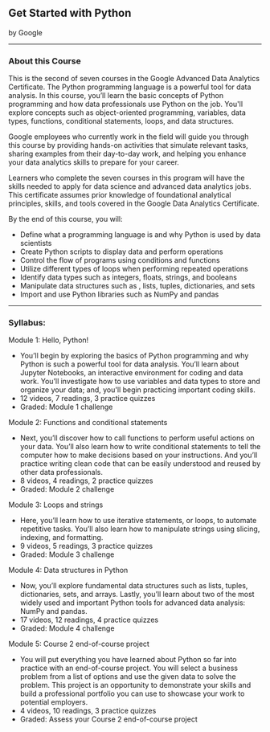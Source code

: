 ## Get Started with Python 
by Google

--------

### About this Course
This is the second of seven courses in the Google Advanced Data Analytics Certificate. The Python programming language is a powerful tool for data analysis. In this course, you’ll learn the basic concepts of Python programming and how data professionals use Python on the job. You'll explore concepts such as object-oriented programming, variables, data types, functions, conditional statements, loops, and data structures. 

Google employees who currently work in the field will guide you through this course by providing hands-on activities that simulate relevant tasks, sharing examples from their day-to-day work, and helping you enhance your data analytics skills to prepare for your career.

Learners who complete the seven courses in this program will have the skills needed to apply for data science and advanced data analytics jobs. This certificate assumes prior knowledge of foundational analytical principles, skills, and tools covered in the Google Data Analytics Certificate.    

By the end of this course, you will:
- Define what a programming language is and why Python is used by data scientists
- Create Python scripts to display data and perform operations
- Control the flow of programs using conditions and functions
- Utilize different types of loops when performing repeated operations
- Identify data types such as integers, floats, strings, and booleans
- Manipulate data structures such as , lists, tuples, dictionaries, and sets
- Import and use Python libraries such as NumPy and pandas

-----------

### Syllabus:

Module 1: Hello, Python!

- You’ll begin by exploring the basics of Python programming and why Python is such a powerful tool for data analysis. You’ll learn about Jupyter Notebooks, an interactive environment for coding and data work. You’ll investigate how to use variables and data types to store and organize your data; and, you'll begin practicing important coding skills.
- 12 videos, 7 readings, 3 practice quizzes
- Graded: Module 1 challenge

Module 2: Functions and conditional statements
- Next, you’ll discover how to call functions to perform useful actions on your data. You’ll also learn how to write conditional statements to tell the computer how to make decisions based on your instructions. And you’ll practice writing clean code that can be easily understood and reused by other data professionals.
- 8 videos, 4 readings, 2 practice quizzes
- Graded: Module 2 challenge

Module 3: Loops and strings
- Here, you’ll learn how to use iterative statements, or loops, to automate repetitive tasks. You’ll also learn how to manipulate strings using slicing, indexing, and formatting. 
- 9 videos, 5 readings, 3 practice quizzes
- Graded: Module 3 challenge

Module 4: Data structures in Python
- Now, you’ll explore fundamental data structures such as lists, tuples, dictionaries, sets, and arrays. Lastly, you’ll learn about two of the most widely used and important Python tools for advanced data analysis: NumPy and pandas. 
- 17 videos, 12 readings, 4 practice quizzes
- Graded: Module 4 challenge

Module 5: Course 2 end-of-course project
- You will put everything you have learned about Python so far into practice with an end-of-course project. You will select a business problem from a list of options and use the given data to solve the problem. This project is an opportunity to demonstrate your skills and build a professional portfolio you can use to showcase your work to potential employers. 
- 4 videos, 10 readings, 3 practice quizzes
- Graded: Assess your Course 2 end-of-course project